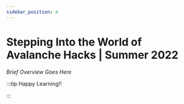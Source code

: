 ```yaml
---
sidebar_position: 4
---
```


# Stepping Into the World of Avalanche Hacks | Summer 2022

_Brief Overview Goes Here_

:::tip Happy Learning!!

<QuestButton text="Go To Quest" link="https://app.stackup.dev/quest_page/stepping-into-the-world-of-avalanche-hacks-%7C-summer-2022" />

:::
